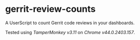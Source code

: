 # gerrit-review-counts
A UserScript to count Gerrit code reviews in your dashboards.

Tested using *TamperMonkey v3.11* on *Chrome v44.0.2403.157*.
